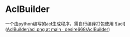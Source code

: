 # AclBuilder
一个由python编写的acl生成程序，需自行编译打包使用
![acl]([AclBuilder/acl.png at main · desire668/AclBuilder](https://github.com/desire668/AclBuilder/raw/main/acl.png))

